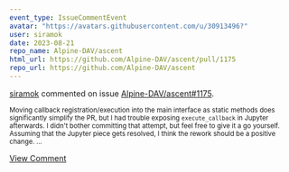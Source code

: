 ```yaml
---
event_type: IssueCommentEvent
avatar: "https://avatars.githubusercontent.com/u/30913496?"
user: siramok
date: 2023-08-21
repo_name: Alpine-DAV/ascent
html_url: https://github.com/Alpine-DAV/ascent/pull/1175
repo_url: https://github.com/Alpine-DAV/ascent
---
```


<a href='https://github.com/siramok' target='_blank'>siramok</a> commented on issue <a href='https://github.com/Alpine-DAV/ascent/pull/1175' target='_blank'>Alpine-DAV/ascent#1175</a>.

<small>Moving callback registration/execution into the main interface as static methods does significantly simplify the PR, but I had trouble exposing `execute_callback` in Jupyter afterwards. I didn't bother committing that attempt, but feel free to give it a go yourself. Assuming that the Jupyter piece gets resolved, I think the rework should be a positive change....</small>

<a href='https://github.com/Alpine-DAV/ascent/pull/1175' target='_blank'>View Comment</a>